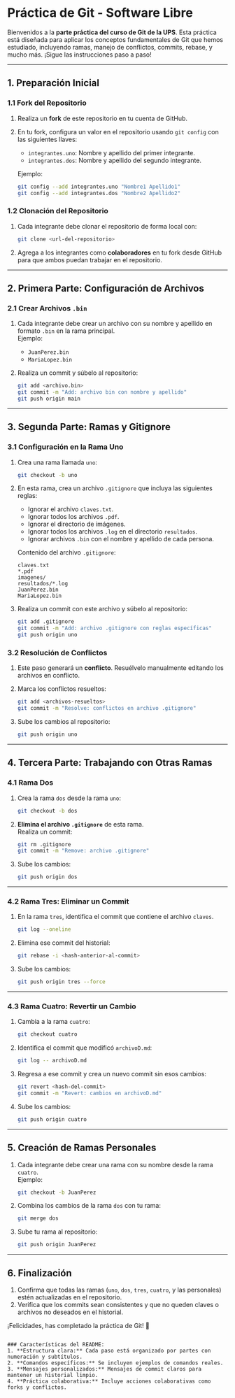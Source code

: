 
# Práctica de Git - Software Libre

Bienvenidos a la **parte práctica del curso de Git de la UPS**. Esta práctica está diseñada para aplicar los conceptos fundamentales de Git que hemos estudiado, incluyendo ramas, manejo de conflictos, commits, rebase, y mucho más. ¡Sigue las instrucciones paso a paso!

---

## **1. Preparación Inicial**

### 1.1 Fork del Repositorio

1. Realiza un **fork** de este repositorio en tu cuenta de GitHub.
2. En tu fork, configura un valor en el repositorio usando `git config` con las siguientes llaves:
   - `integrantes.uno`: Nombre y apellido del primer integrante.
   - `integrantes.dos`: Nombre y apellido del segundo integrante.
   
   Ejemplo:
   ```bash
   git config --add integrantes.uno "Nombre1 Apellido1"
   git config --add integrantes.dos "Nombre2 Apellido2"
   ```

### 1.2 Clonación del Repositorio

1. Cada integrante debe clonar el repositorio de forma local con:
   ```bash
   git clone <url-del-repositorio>
   ```

2. Agrega a los integrantes como **colaboradores** en tu fork desde GitHub para que ambos puedan trabajar en el repositorio.

---

## **2. Primera Parte: Configuración de Archivos**

### 2.1 Crear Archivos `.bin`

1. Cada integrante debe crear un archivo con su nombre y apellido en formato `.bin` en la rama principal.  
   Ejemplo:  
   - `JuanPerez.bin`
   - `MariaLopez.bin`

2. Realiza un commit y súbelo al repositorio:
   ```bash
   git add <archivo.bin>
   git commit -m "Add: archivo bin con nombre y apellido"
   git push origin main
   ```

---

## **3. Segunda Parte: Ramas y Gitignore**

### 3.1 Configuración en la Rama Uno

1. Crea una rama llamada `uno`:
   ```bash
   git checkout -b uno
   ```

2. En esta rama, crea un archivo `.gitignore` que incluya las siguientes reglas:
   - Ignorar el archivo `claves.txt`.
   - Ignorar todos los archivos `.pdf`.
   - Ignorar el directorio de imágenes.
   - Ignorar todos los archivos `.log` en el directorio `resultados`.
   - Ignorar archivos `.bin` con el nombre y apellido de cada persona.

   Contenido del archivo `.gitignore`:
   ```
   claves.txt
   *.pdf
   imagenes/
   resultados/*.log
   JuanPerez.bin
   MariaLopez.bin
   ```

3. Realiza un commit con este archivo y súbelo al repositorio:
   ```bash
   git add .gitignore
   git commit -m "Add: archivo .gitignore con reglas específicas"
   git push origin uno
   ```

### 3.2 Resolución de Conflictos

1. Este paso generará un **conflicto**. Resuélvelo manualmente editando los archivos en conflicto.
2. Marca los conflictos resueltos:
   ```bash
   git add <archivos-resueltos>
   git commit -m "Resolve: conflictos en archivo .gitignore"
   ```

3. Sube los cambios al repositorio:
   ```bash
   git push origin uno
   ```

---

## **4. Tercera Parte: Trabajando con Otras Ramas**

### 4.1 Rama Dos

1. Crea la rama `dos` desde la rama `uno`:
   ```bash
   git checkout -b dos
   ```

2. **Elimina el archivo `.gitignore`** de esta rama.  
   Realiza un commit:
   ```bash
   git rm .gitignore
   git commit -m "Remove: archivo .gitignore"
   ```

3. Sube los cambios:
   ```bash
   git push origin dos
   ```

---

### 4.2 Rama Tres: Eliminar un Commit

1. En la rama `tres`, identifica el commit que contiene el archivo `claves`.
   ```bash
   git log --oneline
   ```

2. Elimina ese commit del historial:
   ```bash
   git rebase -i <hash-anterior-al-commit>
   ```

3. Sube los cambios:
   ```bash
   git push origin tres --force
   ```

---

### 4.3 Rama Cuatro: Revertir un Cambio

1. Cambia a la rama `cuatro`:
   ```bash
   git checkout cuatro
   ```

2. Identifica el commit que modificó `archivoD.md`:
   ```bash
   git log -- archivoD.md
   ```

3. Regresa a ese commit y crea un nuevo commit sin esos cambios:
   ```bash
   git revert <hash-del-commit>
   git commit -m "Revert: cambios en archivoD.md"
   ```

4. Sube los cambios:
   ```bash
   git push origin cuatro
   ```

---

## **5. Creación de Ramas Personales**

1. Cada integrante debe crear una rama con su nombre desde la rama `cuatro`.  
   Ejemplo:
   ```bash
   git checkout -b JuanPerez
   ```

2. Combina los cambios de la rama `dos` con tu rama:
   ```bash
   git merge dos
   ```

3. Sube tu rama al repositorio:
   ```bash
   git push origin JuanPerez
   ```

---

## **6. Finalización**

1. Confirma que todas las ramas (`uno`, `dos`, `tres`, `cuatro`, y las personales) estén actualizadas en el repositorio.
2. Verifica que los commits sean consistentes y que no queden claves o archivos no deseados en el historial.

¡Felicidades, has completado la práctica de Git! 🎉
``` 

### Características del README:
1. **Estructura clara:** Cada paso está organizado por partes con numeración y subtítulos.
2. **Comandos específicos:** Se incluyen ejemplos de comandos reales.
3. **Mensajes personalizados:** Mensajes de commit claros para mantener un historial limpio.
4. **Práctica colaborativa:** Incluye acciones colaborativas como forks y conflictos.

